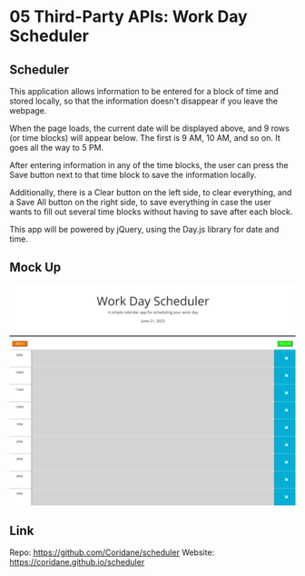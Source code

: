 # 05 Third-Party APIs: Work Day Scheduler

## Scheduler

This application allows information to be entered for a block of time and stored locally, so that the information doesn't disappear if you leave the webpage.

When the page loads, the current date will be displayed above, and 9 rows (or time blocks) will appear below. The first is 9 AM, 10 AM, and so on. It goes all the way to 5 PM.

After entering information in any of the time blocks, the user can press the Save button next to that time block to save the information locally. 

Additionally, there is a Clear button on the left side, to clear everything, and a Save All button on the right side, to save everything in case the user wants to fill out several time blocks without having to save after each block. 

This app will be powered by jQuery, using the Day.js library for date and time.

## Mock Up

![Mock](./assets/mock.png)

## Link

Repo: https://github.com/Coridane/scheduler
Website: https://coridane.github.io/scheduler